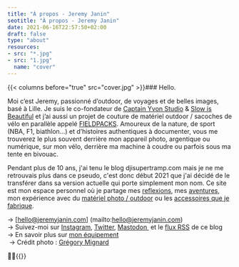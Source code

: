 ```yaml
---
title: "À propos - Jeremy Janin"
seotitle: "À propos - Jeremy Janin"
date: 2021-06-16T22:57:50+02:00
draft: false
type: "about"
resources:
- src: "*.jpg"
- src: "1.jpg"
  name: "cover"
---
```

{{< columns before="true" src="cover.jpg" >}}### Hello.

Moi c’est Jeremy, passionné d’outdoor, de voyages et de belles images, basé à Lille. Je suis le co-fondateur de [Captain Yvon Studio](https://captainyvon.fr) & [Slow is Beautiful](https://slowisbeautiful.substack.com/p/le-manifeste) et j’ai aussi un projet de couture de matériel outdoor / sacoches de vélo en parallèle appelé [FIELDPACKS](https://www.instagram.com/fieldpacks/). Amoureux de la nature, de sport (NBA, F1, biathlon…) et d’histoires authentiques à documenter, vous me trouverez le plus souvent derrière mon appareil photo, argentique ou numérique, sur mon vélo, derrière ma machine à coudre ou parfois sous ma tente en bivouac.

Pendant plus de 10 ans, j'ai tenu le blog djisupertramp.com mais je ne me retrouvais plus dans ce pseudo, c'est donc début 2021 que j'ai décidé de le transférer dans sa version actuelle qui porte simplement mon nom. Ce site est mon espace personnel où je partage mes [reflexions](https://jeremyjanin.com/reflexions/), mes [aventures](https://jeremyjanin.com/aventures/), mon expérience avec du [matériel photo / outdoor](https://jeremyjanin.com/materiel/) ou les [accessoires que je fabrique](https://jeremyjanin.com/MYOG/).

→ [hello@jeremyjanin.com] (mailto:hello@jeremyjanin.com)  
→ Suivez-moi sur [Instagram](https://www.instagram.com/jeremy.janin/), [Twitter](https://twitter.com/jeremyjanin), [Mastodon ](https://piaille.fr/@jeremy) et le [flux RSS](https://jeremyjanin.com/posts/index.xml) de ce blog  
→ En savoir plus sur [mon équipement](https://jeremyjanin.com/equipement/)  
 → Crédit photo : [Grégory Mignard](https://gregorymignard.com/)  

✌🏻{{</columns>}}
